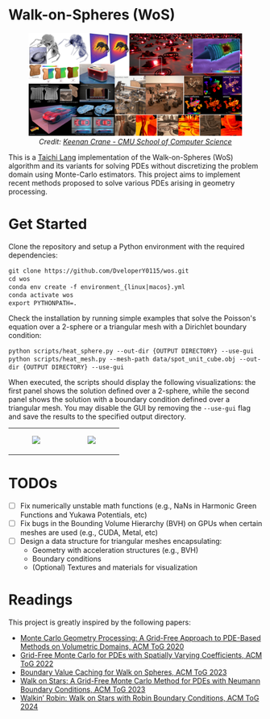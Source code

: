 # Walk-on-Spheres (WoS)

<figure>
    <p align="center">
        <img src="./media/teaser_small.png", width="768px">
        <br><em>Credit: <a href="https://www.cs.cmu.edu/~kmcrane/">Keenan Crane - CMU School of Computer Science</a></em>
    </p>
</figure>


This is a [Taichi Lang](https://www.taichi-lang.org) implementation of the Walk-on-Spheres (WoS) algorithm and its variants for solving PDEs without discretizing the problem domain using Monte-Carlo estimators.
This project aims to implement recent methods proposed to solve various PDEs arising in geometry processing.

# Get Started

Clone the repository and setup a Python environment with the required dependencies:
```
git clone https://github.com/DveloperY0115/wos.git
cd wos
conda env create -f environment_{linux|macos}.yml
conda activate wos
export PYTHONPATH=.
```

Check the installation by running simple examples that solve the Poisson's equation over a 2-sphere or a triangular mesh with a Dirichlet boundary condition:
```
python scripts/heat_sphere.py --out-dir {OUTPUT DIRECTORY} --use-gui
python scripts/heat_mesh.py --mesh-path data/spot_unit_cube.obj --out-dir {OUTPUT DIRECTORY} --use-gui
```
When executed, the scripts should display the following visualizations: the first panel shows the solution defined over a 2-sphere, while the second panel shows the solution with a boundary condition defined over a triangular mesh. You may disable the GUI by removing the `--use-gui` flag and save the results to the specified output directory.
<table>
    <tr>
        <td>
            <figure>
                <img src="./media/sphere_heat_boundary.gif", width="378px">
            </figure>
        </td>
        <td>
            <figure>
                <img src="./media/mesh_heat_boundary.gif", width="378px">
            </figure>
        </td>
    </tr>
</table>

# TODOs
- [ ] Fix numerically unstable math functions (e.g., NaNs in Harmonic Green Functions and Yukawa Potentials, etc)
- [ ] Fix bugs in the Bounding Volume Hierarchy (BVH) on GPUs when certain meshes are used (e.g., CUDA, Metal, etc)
- [ ] Design a data structure for triangular meshes encapsulating:
    - Geometry with acceleration structures (e.g., BVH)
    - Boundary conditions
    - (Optional) Textures and materials for visualization

# Readings
This project is greatly inspired by the following papers:
- [Monte Carlo Geometry Processing: A Grid-Free Approach to PDE-Based Methods on Volumetric Domains, ACM ToG 2020](https://dl.acm.org/doi/abs/10.1145/3386569.3392374)
- [Grid-Free Monte Carlo for PDEs with Spatially Varying Coefficients, ACM ToG 2022](https://dl.acm.org/doi/abs/10.1145/3528223.3530134)
- [Boundary Value Caching for Walk on Spheres, ACM ToG 2023](https://dl.acm.org/doi/abs/10.1145/3592400)
- [Walk on Stars: A Grid-Free Monte Carlo Method for PDEs with Neumann Boundary Conditions, ACM ToG 2023](https://dl.acm.org/doi/abs/10.1145/3592398)
- [Walkin’ Robin: Walk on Stars with Robin Boundary Conditions, ACM ToG 2024](http://www.rohansawhney.io/WoStRobin.pdf)
